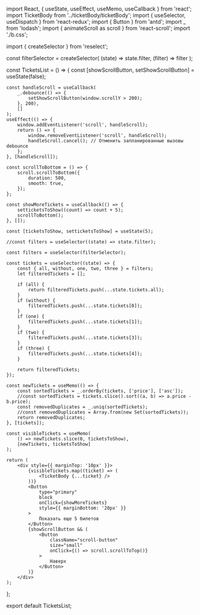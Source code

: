 import React, { useState, useEffect, useMemo, useCallback } from 'react';
import TicketBody from '../ticketBody/ticketBody';
import { useSelector, useDispatch } from 'react-redux';
import { Button } from 'antd';
import \_ from 'lodash';
import { animateScroll as scroll } from 'react-scroll';
import './b.css';

import { createSelector } from 'reselect';

const filterSelector = createSelector(
(state) => state.filter,
(filter) => filter
);

const TicketsList = () => {
const [showScrollButton, setShowScrollButton] = useState(false);

    const handleScroll = useCallback(
        _.debounce(() => {
            setShowScrollButton(window.scrollY > 200);
        }, 200),
        []
    );
    useEffect(() => {
        window.addEventListener('scroll', handleScroll);
        return () => {
            window.removeEventListener('scroll', handleScroll);
            handleScroll.cancel(); // Отменить запланированные вызовы debounce
        };
    }, [handleScroll]);

    const scrollToBottom = () => {
        scroll.scrollToBottom({
            duration: 500,
            smooth: true,
        });
    };

    const showMoreTickets = useCallback(() => {
        setticketsToShow((count) => count + 5);
        scrollToBottom();
    }, []);

    const [ticketsToShow, setticketsToShow] = useState(5);

    //const filters = useSelector((state) => state.filter);

    const filters = useSelector(filterSelector);

    const tickets = useSelector((state) => {
        const { all, without, one, two, three } = filters;
        let filteredTickets = [];

        if (all) {
            return filteredTickets.push(...state.tickets.all);
        }
        if (without) {
            filteredTickets.push(...state.tickets[0]);
        }
        if (one) {
            filteredTickets.push(...state.tickets[1]);
        }
        if (two) {
            filteredTickets.push(...state.tickets[3]);
        }
        if (three) {
            filteredTickets.push(...state.tickets[4]);
        }

        return filteredTickets;
    });

    const newTickets = useMemo(() => {
        const sortedTickets = _.orderBy(tickets, ['price'], ['asc']);
        //const sortedTickets = tickets.slice().sort((a, b) => a.price - b.price);
        const removedDuplicates = _.uniq(sortedTickets);
        //const removedDuplicates = Array.from(new Set(sortedTickets));
        return removedDuplicates;
    }, [tickets]);

    const visibleTickets = useMemo(
        () => newTickets.slice(0, ticketsToShow),
        [newTickets, ticketsToShow]
    );

    return (
        <div style={{ marginTop: '10px' }}>
            {visibleTickets.map((ticket) => (
                <TicketBody {...ticket} />
            ))}
            <Button
                type="primary"
                block
                onClick={showMoreTickets}
                style={{ marginBottom: '20px' }}
            >
                Показать еще 5 билетов
            </Button>
            {showScrollButton && (
                <Button
                    className="scroll-button"
                    size="small"
                    onClick={() => scroll.scrollToTop()}
                >
                    Наверх
                </Button>
            )}
        </div>
    );

};

export default TicketsList;
